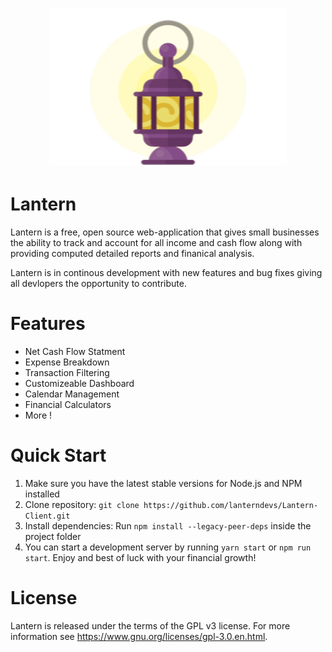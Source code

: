 <div align="center">
    <h1>
        <img src=".github/images/lanternlogo.png" height="250" width="380">
    </h1>
</div>

# Lantern

Lantern is a free, open source web-application that gives small businesses the ability to track and account for all income and cash flow along with providing computed detailed reports and finanical analysis.

Lantern is in continous development with new features and bug fixes giving all devlopers the opportunity to contribute.

# Features
<ul>
  <li>Net Cash Flow Statment</li>
  <li>Expense Breakdown</li>
  <li>Transaction Filtering</li>
  <li>Customizeable Dashboard</li>
  <li>Calendar Management</li>
  <li>Financial Calculators</li>
  <li>More !</li>
</ul>  

# Quick Start
<ol>
    <li>Make sure you have the latest stable versions for Node.js and NPM installed</li>
    <li>Clone repository: <code>git clone https://github.com/lanterndevs/Lantern-Client.git</code></li>
    <li>Install dependencies: Run <code>npm install --legacy-peer-deps</code> inside the project folder</li>
    <li>You can start a development server by running <code>yarn start</code> or <code>npm run start</code>. Enjoy and best of luck with your financial growth!</li>
</ol>

# License
Lantern is released under the terms of the GPL v3 license. For more information see https://www.gnu.org/licenses/gpl-3.0.en.html.

